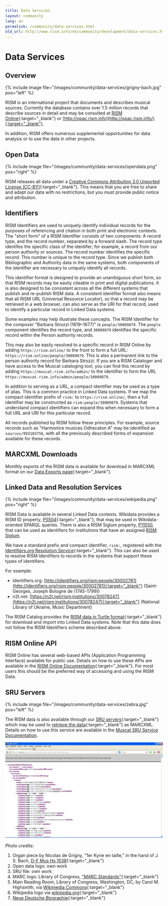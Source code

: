 ```yaml
---
title: Data Services
layout: community
lang: en
permalink: /community/data-services.html
old_url: http://www.rism.info/en/community/development/data-services.html
---
```


# Data Services

## Overview

{% include image file="/images/community/data-services/grigny-bach.jpg" pos="left" %}

RISM is an international project that documents and describes musical sources. Currently the database contains over 1.5 million records that describe sources in detail and may be consulted at [RISM Online](https://rism.online){:target="_blank"} or [http://opac.rism.info](http://opac.rism.info/){:target="_blank"}.

In addition, RISM offers numerous supplemental opportunities for data analysis or to use the data in other projects.

## Open Data

{% include image file="/images/community/data-services/opendata.png" pos="right" %}

RISM releases all data under a [Creative Commons Attribution 3.0 Unported License (CC-BY)](https://creativecommons.org/licenses/by/3.0/){:target="_blank"}. This means that you are free to share and adapt our data with no restrictions, but you must provide public notice and attribution.

## Identifiers

RISM Identifiers are used to uniquely identify individual records for the purposes of referencing and citation in both print and electronic contexts. The "short form" of a RISM Identifier consists of two components: A record type, and the record number, separated by a forward slash. The record type identifes the specific class of the identifer; for example, a record from our person authority or sources. The record number identifies the specific record. This number is unique to the record type. Since we publish both Bibliographic and Authority data in the same systems, both components of the identifier are necessary to uniquely identify all records.

This identifier format is designed to provide an unambiguous short form, so that RISM records may be easily citeable in print and digital publications. It is also designed to be consistent across all the different systems that publish and re-publish RISM data. A consistent identifier format also means that all RISM URL (Universal Resource Locator), so that a record may be retrieved in a web browser, can also serve as the URI for that record, used to identify a particular record in Linked Data systems.

Some examples may help illustrate these concepts. The RISM Identifier for the composer "Barbara Strozzi (1619–1677)" is `people/30009879`. The `people` component identifies the record type, and `30009879` identifies the specific record within the Person authority records.

This may also be easily resolved to a specific record in RISM Online by adding `https://rism.online/` to the front to form a full URL: `https://rism.online/people/30009879`. This is also a permanent link to the person authority record for Barbara Strozzi. If you are a RISM Cataloger and have access to the Muscat cataloging tool, you can find this record by adding `https://muscat.rism.info/admin/` to the identifier to form the URL `https://muscat.rism.info/admin/people/30009879`.

In addition to serving as a URL, a compact identifier may be used as a type of alias. This is a common practice in Linked Data systems. If we map the compact identifier prefix of `rism:` to `https://rism.online/`, then a full identifier may be constructed as `rism:people/30009879`. Systems that understand compact identifiers can expand this when necessary to form a full URL and URI for this particular record.

All records published by RISM follow these principles. For example, source records such as "Harmonice musices Odhecaton A" may be identified as `sources/993103756`, with all the previously described forms of expansion available for these records.

## MARCXML Downloads

Monthly exports of the RISM data is available for download in MARCXML format on our [Data Exports page](https://rism.digital/exports/index.html){:target="_blank"}.

## Linked Data and Resolution Services

{% include image file="/images/community/data-services/wikipedia.png" pos="right" %}

RISM Data is available in several Linked Data contexts. Wikidata provides a RISM ID property, [P5504](https://www.wikidata.org/wiki/Property:P5504){:target="_blank"}, that may be used in Wikidata-oriented SPARQL queries. There is also a RISM Siglum property, [P11550](https://www.wikidata.org/wiki/Property:P11550), that can be used as identifiers for institutions that have an assigned [RISM Siglum](https://rism.info/community/sigla.html).

We have a standard prefix and compact identifier, `rism:`, registered with the [Identifiers.org Resolution Service](https://identifiers.org){:target="_blank"}. This can also be used to resolve RISM Identifiers to records in the systems that support these types of identifiers.

For example:

 - Identifiers.org: [http://identifiers.org/rism:people/30002781](http://identifiers.org/rism:people/30002781){:target="_blank"} (Saint-Georges, Joseph Bologne de (1745-1799))
 - n2t.net: [https://n2t.net/rism:institutions/30078247](https://n2t.net/rism:institutions/30078247){:target="_blank"} (National Library of Ukraine, Music Department)

The RISM Catalog provides the [RISM data in Turtle format](https://opac.rism.info/main-menu-/kachelmenu/data){:target="_blank"} for download and import into Linked Data systems. Note that this data does not follow the RISM Identifiers scheme described above.

## RISM Online API

RISM Online has several web-based APIs (Application Programming Interface) available for public use. Details on how to use these APIs are available in the [RISM Online Documentation](https://rism.online/docs/){:target="_blank"}. For most users this should be the preferred way of accessing and using the RISM Data.

## SRU Servers

{% include image file="/images/community/data-services/zebra.jpg" pos="left" %}

The RISM data is also available through our [SRU servers](http://www.loc.gov/standards/sru/){:target="_blank"} which may be used to [retrieve the data](http://muscat.rism.info/sru){:target="_blank"} as MARCXML. Details on how to use this service are available in the [Muscat SRU Service Documentation](https://github.com/rism-digital/muscat/wiki/SRU).

![SRU](/images/community/data-services/SRU-example.jpg)

_Photo credits:_

1. Organ piece by Nicolas de Grigny, "1er Kyrie en taille," in the hand of J. S. Bach, [D-F Mus Hs 1538](http://opac.rism.info/search?documentid=455002348){:target="_blank"}
2. Open data logo: own work
3. SRU file: own work
4. MARC logo: Library of Congress, ["MARC Standards"](http://www.loc.gov/marc/){:target="_blank"}
5. Main Reading Room, Library of Congress, Washington, DC, by Carol M. Highsmith, via [Wikimedia Commons](https://commons.wikimedia.org/wiki/File:LOC_Main_Reading_Room_Highsmith.jpg){:target="_blank"}
6. Wikipedia logo via [wikipedia.org](http://www.wikipedia.org/){:target="_blank"}
7. [Neue Deutsche Biographie](http://www.deutsche-biographie.de/index.html){:target="_blank"}
